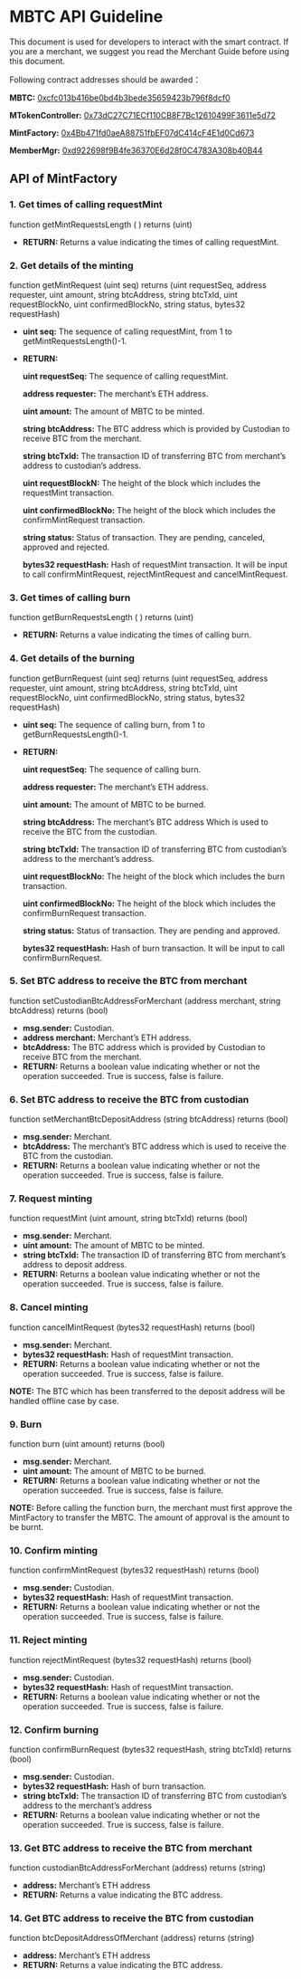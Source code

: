 # MBTC API Guideline 
This document is used for developers to interact with the smart contract. If you are a merchant, we suggest you read the Merchant Guide before using this document. 

Following contract addresses should be awarded：

**MBTC:** [0xcfc013b416be0bd4b3bede35659423b796f8dcf0](https://etherscan.io/address/0xcfc013b416be0bd4b3bede35659423b796f8dcf0#code)

**MTokenController:** [0x73dC27C71ECf110CB8F7Bc12610499F3611e5d72](https://etherscan.io/address/0x73dc27c71ecf110cb8f7bc12610499f3611e5d72#code)

**MintFactory:** [0x4Bb471fd0aeA88751fbEF07dC414cF4E1d0Cd673](https://etherscan.io/address/0x4bb471fd0aea88751fbef07dc414cf4e1d0cd673#code)

**MemberMgr:** [0xd922698f9B4fe36370E6d28f0C4783A308b40B44](https://etherscan.io/address/0xd922698f9b4fe36370e6d28f0c4783a308b40b44)

## API of MintFactory 
### 1. Get times of calling requestMint
function getMintRequestsLength ( )   returns (uint)
* **RETURN:** Returns a value indicating the times of calling requestMint. 

### 2. Get details of the minting
function getMintRequest (uint seq)  returns (uint requestSeq, address requester, uint amount, string btcAddress, string btcTxId, uint requestBlockNo, uint confirmedBlockNo, string status, bytes32 requestHash)

* **uint seq:** The sequence of calling requestMint, from 1 to getMintRequestsLength()-1.

* **RETURN:**

  **uint requestSeq:** The sequence of calling requestMint.

  **address requester:** The merchant’s ETH address.

  **uint amount:** The amount of MBTC to be minted.

  **string btcAddress:** The BTC address which is provided by Custodian to receive BTC from the merchant. 

  **string btcTxId:** The transaction ID of transferring BTC from merchant’s address to custodian’s address.

  **uint requestBlockN:** The height of the block which includes the requestMint transaction.

  **uint confirmedBlockNo:** The height of the block which includes the confirmMintRequest transaction.

  **string status:** Status of transaction. They are pending, canceled, approved and rejected. 

  **bytes32 requestHash:** Hash of requestMint transaction. It will be input to call  confirmMintRequest, rejectMintRequest and cancelMintRequest. 

### 3. Get times of calling burn
function getBurnRequestsLength ( )   returns (uint)
* **RETURN:** Returns a value indicating the times of calling burn. 

### 4. Get details of the burning 
function getBurnRequest (uint seq)  returns (uint requestSeq, address requester, uint amount, string btcAddress, string btcTxId, uint requestBlockNo, uint confirmedBlockNo, string status, bytes32 requestHash)
* **uint seq:** The sequence of calling burn, from 1 to getBurnRequestsLength()-1.
* **RETURN:**

  **uint requestSeq:** The sequence of calling burn.
  
  **address requester:** The merchant’s ETH address.
  
  **uint amount:** The amount of MBTC to be burned.
  
  **string btcAddress:** The merchant’s BTC address Which is used to receive the BTC from the custodian. 
  
  **string btcTxId:** The transaction ID of transferring BTC from custodian’s address to the merchant’s address.

  **uint requestBlockNo:** The height of the block which includes the burn transaction.

  **uint confirmedBlockNo:** The height of the block which includes the confirmBurnRequest transaction.

  **string  status:** Status of transaction. They are pending and approved. 

  **bytes32 requestHash:** Hash of burn transaction. It will be input to call confirmBurnRequest. 

### 5. Set BTC address to receive the BTC from merchant
function setCustodianBtcAddressForMerchant (address merchant, string  btcAddress)   returns (bool)
* **msg.sender:** Custodian.
* **address merchant:** Merchant’s ETH address.
* **btcAddress:** The BTC address which is provided by Custodian to receive BTC from the merchant. 
* **RETURN:** Returns a boolean value indicating whether or not the operation succeeded. True is success, false is failure.

### 6. Set BTC address to receive the BTC from custodian
function setMerchantBtcDepositAddress (string btcAddress)    returns (bool)
* **msg.sender:** Merchant.
* **btcAddress:** The merchant’s BTC address which is used to receive the BTC from the custodian.
* **RETURN:** Returns a boolean value indicating whether or not the operation succeeded. True is success, false is failure.

### 7. Request minting
function requestMint (uint amount, string btcTxId)    returns (bool)
* **msg.sender:** Merchant.
* **uint amount:** The amount of MBTC to be minted.
* **string btcTxId:** The transaction ID of transferring BTC from merchant’s address to deposit address.
* **RETURN:** Returns a boolean value indicating whether or not the operation succeeded. True is success, false is failure.

### 8. Cancel minting
function cancelMintRequest (bytes32 requestHash)    returns (bool)
* **msg.sender:** Merchant.
* **bytes32 requestHash:** Hash of requestMint transaction.
* **RETURN:** Returns a boolean value indicating whether or not the operation succeeded. True is success, false is failure.

**NOTE:** The BTC which has been transferred to the deposit address will be handled offline case by case.

### 9. Burn
function burn (uint amount)    returns (bool)
* **msg.sender:** Merchant.
* **uint amount:** The amount of MBTC to be burned.
* **RETURN:** Returns a boolean value indicating whether or not the operation succeeded. True is success, false is failure.

**NOTE:** Before calling the function burn, the merchant must first approve the MintFactory to transfer the MBTC. The amount of approval is the amount to be burnt.

### 10. Confirm minting
function confirmMintRequest (bytes32 requestHash)    returns (bool)
* **msg.sender:** Custodian.
* **bytes32 requestHash:** Hash of requestMint transaction.
* **RETURN:** Returns a boolean value indicating whether or not the operation succeeded. True is success, false is failure.

### 11. Reject minting
function rejectMintRequest (bytes32 requestHash)    returns (bool)
* **msg.sender:** Custodian.
* **bytes32 requestHash:** Hash of requestMint transaction.
* **RETURN:** Returns a boolean value indicating whether or not the operation succeeded. True is success, false is failure.

### 12. Confirm burning
function confirmBurnRequest (bytes32 requestHash, string btcTxId)    returns (bool)
* **msg.sender:** Custodian.
* **bytes32 requestHash:** Hash of burn transaction.
* **string btcTxId:** The transaction ID of transferring BTC from custodian’s address to the merchant’s address
* **RETURN:** Returns a boolean value indicating whether or not the operation succeeded. True is success, false is failure.

### 13. Get BTC address to receive the BTC from merchant
function custodianBtcAddressForMerchant (address)   returns (string)
* **address:** Merchant’s ETH address
* **RETURN:** Returns a value indicating the BTC address.
 
### 14. Get BTC address to receive the BTC from custodian
function btcDepositAddressOfMerchant (address)   returns (string)
* **address:** Merchant’s ETH address
* **RETURN:** Returns a value indicating the BTC address.

